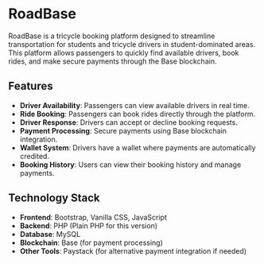 # RoadBase

RoadBase is a tricycle booking platform designed to streamline transportation for students and tricycle drivers in student-dominated areas. This platform allows passengers to quickly find available drivers, book rides, and make secure payments through the Base blockchain.

## Features

- **Driver Availability**: Passengers can view available drivers in real time.
- **Ride Booking**: Passengers can book rides directly through the platform.
- **Driver Response**: Drivers can accept or decline booking requests.
- **Payment Processing**: Secure payments using Base blockchain integration.
- **Wallet System**: Drivers have a wallet where payments are automatically credited.
- **Booking History**: Users can view their booking history and manage payments.

## Technology Stack

- **Frontend**: Bootstrap, Vanilla CSS, JavaScript
- **Backend**: PHP (Plain PHP for this version)
- **Database**: MySQL
- **Blockchain**: Base (for payment processing)
- **Other Tools**: Paystack (for alternative payment integration if needed)

